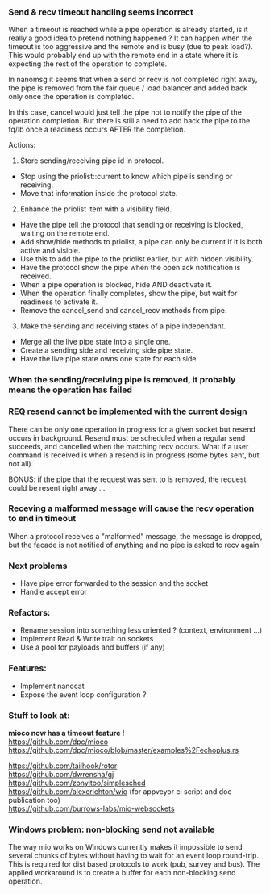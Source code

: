 ### Send & recv timeout handling seems incorrect
When a timeout is reached while a pipe operation is already started,
is it really a good idea to pretend nothing happened ?
It can happen when the timeout is too aggressive and the remote end is busy (due to peak load?).
This would probably end up with the remote end in a state where it is expecting the rest of the operation to complete.  
  
In nanomsg it seems that when a send or recv is not completed right away, the pipe is removed from the 
fair queue / load balancer and added back only once the operation is completed.  
  
In this case, cancel would just tell the pipe not to notify the pipe of the operation completion.
But there is still a need to add back the pipe to the fq/lb once a readiness occurs AFTER the completion.  
  
Actions:
1. Store sending/receiving pipe id in protocol.
- Stop using the priolist::current to know which pipe is sending or receiving.
- Move that information inside the protocol state.

2. Enhance the priolist item with a visibility field.  
- Have the pipe tell the protocol that sending or receiving is blocked, waiting on the remote end.
- Add show/hide methods to priolist, a pipe can only be current if it is both active and visible.
- Use this to add the pipe to the priolist earlier, but with hidden visibility.
- Have the protocol show the pipe when the open ack notification is received.
- When a pipe operation is blocked, hide AND deactivate it.
- When the operation finally completes, show the pipe, but wait for readiness to activate it.
- Remove the cancel_send and cancel_recv methods from pipe.

3. Make the sending and receiving states of a pipe independant.  
- Merge all the live pipe state into a single one.
- Create a sending side and receiving side pipe state.
- Have the live pipe state owns one state for each side.

### When the sending/receiving pipe is removed, it probably means the operation has failed

### REQ resend cannot be implemented with the current design
There can be only one operation in progress for a given socket but resend occurs in background.
Resend must be scheduled when a regular send succeeds, and cancelled when the matching recv occurs.
What if a user command is received is when a resend is in progress (some bytes sent, but not all).

BONUS: if the pipe that the request was sent to is removed, the request could be resent right away ...

### Receving a malformed message will cause the recv operation to end in timeout
When a protocol receives a "malformed" message, the message is dropped, but the facade is not notified of anything and no pipe is asked to recv again

### Next problems
- Have pipe error forwarded to the session and the socket
- Handle accept error

### Refactors:
- Rename session into something less oriented ? (context, environment ...)
- Implement Read & Write trait on sockets
- Use a pool for payloads and buffers (if any)

### Features:
- Implement nanocat
- Expose the event loop configuration ?

### Stuff to look at:
**mioco now has a timeout feature !**  
https://github.com/dpc/mioco  
https://github.com/dpc/mioco/blob/master/examples%2Fechoplus.rs  

https://github.com/tailhook/rotor  
https://github.com/dwrensha/gj  
https://github.com/zonyitoo/simplesched  
https://github.com/alexcrichton/wio (for appveyor ci script and doc publication too)  
https://github.com/burrows-labs/mio-websockets  

### Windows problem: non-blocking send not available
The way mio works on Windows currently makes it impossible to send several chunks of bytes
without having to wait for an event loop round-trip.
This is required for dist based protocols to work (pub, survey and bus).
The applied workaround is to create a buffer for each non-blocking send operation.
